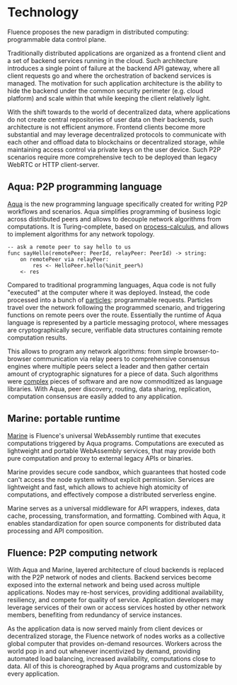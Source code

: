# Technology

Fluence proposes the new paradigm in distributed computing: programmable data control plane.

Traditionally distributed applications are organized as a frontend client and a set of backend services running in the cloud. Such architecture introduces a single point of failure at the backend API gateway, where all client requests go and where the orchestration of backend services is managed. The motivation for such application architecture is the ability to hide the backend under the common security perimeter (e.g. cloud platform) and scale within that while keeping the client relatively light.

With the shift towards to the world of decentralized data, where applications do not create central repositories of user data on their backends, such architecture is not efficient anymore. Frontend clients become more substantial and may leverage decentralized protocols to communicate with each other and offload data to blockchains or decentralized storage, while maintaining access control via private keys on the user device. Such P2P scenarios require more comprehensive tech to be deployed than legacy WebRTC or HTTP client-server.

## Aqua: P2P programming language

[Aqua](/docs/build/glossary.md#aqua) is the new programming language specifically created for writing P2P workflows and scenarios. Aqua simplifies programming of business logic across distributed peers and allows to decouple network algorithms from computations. It is Turing-complete, based on [process-calculus](https://en.wikipedia.org/wiki/Process_calculus), and allows to implement algorithms for any network topology.

```aqua
-- ask a remote peer to say hello to us
func sayHello(remotePeer: PeerId, relayPeer: PeerId) -> string:
    on remotePeer via relayPeer:
        res <- HelloPeer.hello(%init_peer%)
    <- res
```

Compared to traditional programming languages, Aqua code is not fully "executed" at the computer where it was deployed. Instead, the code processed into a bunch of [particles](../build/concepts/concepts.md#particles): programmable requests. Particles travel over the network following the programmed scenario, and triggering functions on remote peers over the route. Essentially the runtime of Aqua language is represented by a particle messaging protocol, where messages are cryptographically secure, verifiable data structures containing remote computation results.

This allows to program any network algorithms: from simple browser-to-browser communication via relay peers to comprehensive consensus engines where multiple peers select a leader and then gather certain amount of cryptographic signatures for a piece of data. Such algorithms were [complex](https://github.com/etcd-io/etcd) pieces of software and are now commoditized as language libraries. With Aqua, peer discovery, routing, data sharing, replication, computation consensus are easily added to any application.

## Marine: portable runtime

[Marine](/docs/build/glossary.md#marine) is Fluence's universal WebAssembly runtime that executes computations triggered by Aqua programs. Computations are executed as lightweight and portable WebAssembly services, that may provide both pure computation and proxy to external legacy APIs or binaries.

Marine provides secure code sandbox, which guarantees that hosted code can't access the node system without explicit permission. Services are lightweight and fast, which allows to achieve high atomicity of computations, and effectively compose a distributed serverless engine.

Marine serves as a universal middleware for API wrappers, indexes, data cache, processing,  transformation, and formatting. Combined with Aqua, it enables standardization for open source components for distributed data processing and API composition.

## Fluence: P2P computing network

With Aqua and Marine, layered architecture of cloud backends is replaced with the P2P network of nodes and clients. Backend services become exposed into the external network and being used across multiple applications. Nodes may re-host services, providing additional availability, resiliency, and compete for quality of service. Application developers may leverage services of their own or access services hosted by other network members, benefiting from redundancy of service instances.

As the application data is now served mainly from client devices or decentralized storage, the Fluence network of nodes works as a collective global computer that provides on-demand resources. Workers across the world pop in and out whenever incentivized by demand, providing automated load balancing, increased availability, computations close to data. All of this is choreographed by Aqua programs and customizable by every application.
